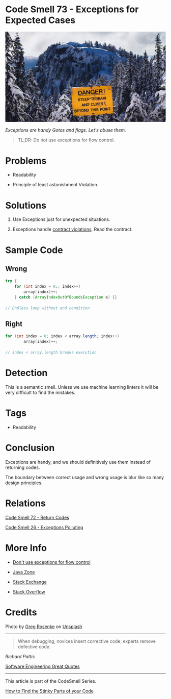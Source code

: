# Code Smell 73 - Exceptions for Expected Cases

![Code Smell 73 - Exceptions for Expected Cases](Code%20Smell%2073%20-%20Exceptions%20for%20Expected%20Cases.jpg)

*Exceptions are handy Gotos and flags. Let's abuse them.*

> TL;DR: Do not use exceptions for flow control.

# Problems

- Readability

- Principle of least astonishment Violation.

# Solutions

1. Use Exceptions just for unexpected situations.

2. Exceptions handle [contract violations](https://en.wikipedia.org/wiki/Design_by_contract). Read the contract.

# Sample Code

## Wrong

[Gist Url]: # (https://gist.github.com/mcsee/14fe90a45804c47d898bab4fe8d17d36)

```java
try {
	for (int index = 0;; index++)
		array[index]++;
	} catch (ArrayIndexOutOfBoundsException e) {}

// Endless loop without end condition
```

## Right

[Gist Url]: # (https://gist.github.com/mcsee/49811ad62691011166020c49c1c2ed71)

```java
for (int index = 0; index < array.length; index++)
		array[index]++;

// index < array.length breaks execution
```

# Detection

This is a semantic smell. Unless we use machine learning linters it will be very difficult to find the mistakes.

# Tags

- Readability

# Conclusion

Exceptions are handy, and we should definitively use them instead of returning codes. 

The boundary between correct usage and wrong usage is blur like so many design principles.

# Relations

[Code Smell 72 - Return Codes](https://github.com/mcsee/Software-Design-Articles/tree/main/Articles/Code%20Smells/Code%20Smell%2072%20-%20Return%20Codes/readme.md)

[Code Smell 26 - Exceptions Polluting](https://github.com/mcsee/Software-Design-Articles/tree/main/Articles/Code%20Smells/Code%20Smell%2026%20-%20Exceptions%20Polluting/readme.md)

# More Info

- [Don't use exceptions for flow control](https://wiki.c2.com/?DontUseExceptionsForFlowControl)

- [Java Zone](https://dzone.com/articles/exceptions-as-controlflow-in-java)

- [Stack Exchange](https://softwareengineering.stackexchange.com/questions/189222/are-exceptions-as-control-flow-considered-a-serious-antipattern-if-so-why)

- [Stack Overflow](https://stackoverflow.com/questions/729379/why-not-use-exceptions-as-regular-flow-of-control)

# Credits

Photo by [Greg Rosenke](https://unsplash.com/@greg_rosenke) on [Unsplash](https://unsplash.com/s/photos/bounds)
  

* * *

> When debugging, novices insert corrective code; experts remove defective code.

_Richard Pattis_
 
[Software Engineering Great Quotes](https://github.com/mcsee/Software-Design-Articles/tree/main/Articles/Quotes/Software%20Engineering%20Great%20Quotes/readme.md)

* * *

This article is part of the CodeSmell Series.

[How to Find the Stinky Parts of your Code](https://github.com/mcsee/Software-Design-Articles/tree/main/Articles/Code%20Smells/How%20to%20Find%20the%20Stinky%20parts%20of%20your%20Code/readme.md)